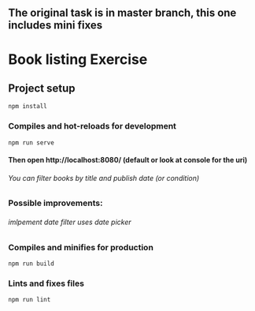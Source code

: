 ## The original task is in master branch, this one includes mini fixes
# Book listing Exercise
## Project setup
```
npm install
```

### Compiles and hot-reloads for development
```
npm run serve
```
#### Then open http://localhost:8080/ (default or look at console for the uri)

###### You can filter books by title and publish date (or condition)

### Possible improvements:
###### imlpement date filter uses date picker

### Compiles and minifies for production
```
npm run build
```

### Lints and fixes files
```
npm run lint
```


